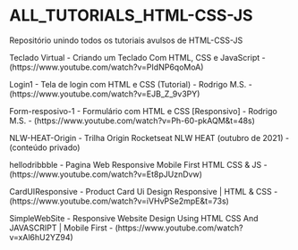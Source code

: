 # ALL_TUTORIALS_HTML-CSS-JS
Repositório unindo todos os tutoriais avulsos de HTML-CSS-JS

<p>Teclado Virtual - Criando um Teclado Com HTML, CSS e JavaScript - (https://www.youtube.com/watch?v=PIdNP6qoMoA)</p>

<p>Login1 - Tela de login com HTML e CSS (Tutorial) - Rodrigo M.S. - (https://www.youtube.com/watch?v=EJB_Z_9v3PY)</p>

<p>Form-resposivo-1 - Formulário com HTML e CSS [Responsivo] - Rodrigo M.S. - (https://www.youtube.com/watch?v=Ph-60-pkAQM&t=48s)</p>

<p>NLW-HEAT-Origin - Trilha Origin Rocketseat NLW HEAT (outubro de 2021) - (conteúdo privado)</p>

<p>hellodribbble - Pagina Web Responsive Mobile First HTML CSS & JS - (https://www.youtube.com/watch?v=Et8pJUznDvw)</p>

<p>CardUIResponsive - Product Card Ui Design Responsive | HTML & CSS - (https://www.youtube.com/watch?v=iVHvPSe2mpE&t=73s)</p>

<p>SimpleWebSite - Responsive Website Design Using HTML CSS And JAVASCRIPT | Mobile First - (https://www.youtube.com/watch?v=xAl6hU2YZ94)</p>

